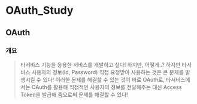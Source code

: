 # OAuth_Study

## OAuth

### 개요
>타서비스 기능을 응용한 서비스를 개발하고 싶다! 하지만, 어떻게..?
하지만 타서비스 사용자의 정보(Id, Password) 직접 요청받아 사용하는 것은 큰 문제를 발생시킬 수 있다!
이러한 문제를 해결할 수 있는 것이 바로 OAuth로, 타서비스에서는 OAuth를 활용해 직접적인 사용자의 정보를 전달해주는 대신 Access Token을 발급해 줌으로써 문제를 해결할 수 있다!
